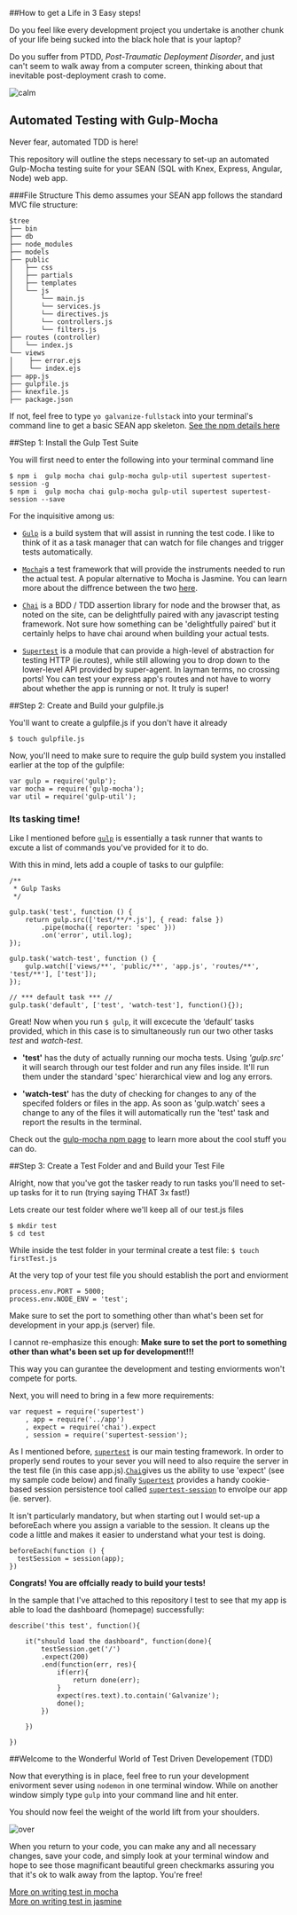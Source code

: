 
##How to get a Life in 3 Easy steps!

Do you feel like every development project you undertake is another chunk of your life being sucked into the black hole that is your laptop? 

Do you suffer from PTDD, *Post-Traumatic Deployment Disorder*, and just can't seem to walk away from a computer screen, thinking about that inevitable post-deployment crash to come. 

![calm](http://sd.keepcalm-o-matic.co.uk/i/keep-calm-and-tdd-1.png)

## Automated Testing with Gulp-Mocha

Never fear, automated TDD is here!

This repository will outline the steps necessary to set-up an automated Gulp-Mocha testing suite for your SEAN (SQL with Knex, Express, Angular, Node) web app. 

###File Structure
This demo assumes your SEAN app follows the standard MVC file structure:

```
$tree
├── bin
├── db
├── node_modules
├── models
├── public
│   ├── css
│   ├── partials
│   ├── templates
│   └── js
│       └── main.js
│       └── services.js
│       └── directives.js
│       └── controllers.js
│       └── filters.js
├── routes (controller)
│   └── index.js
└── views
│	 ├── error.ejs
│	 └── index.ejs
├── app.js
├── gulpfile.js
├── knexfile.js
├── package.json

```

If not, feel free to type `yo galvanize-fullstack` into your terminal's command line to get a basic SEAN app skeleton. [See the npm details here](https://www.npmjs.com/package/generator-galvanize-fullstack)

##Step 1: Install the Gulp Test Suite

You will first need to enter the following into your terminal command line

```
$ npm i  gulp mocha chai gulp-mocha gulp-util supertest supertest-session -g
$ npm i  gulp mocha chai gulp-mocha gulp-util supertest supertest-session --save
```

For the inquisitive among us: 

- [`Gulp`](https://github.com/gulpjs/gulp/blob/master/docs/getting-started.md) is a build system that will assist in running the test code. I like to think of it as a task manager that can watch for file changes and trigger tests automatically.

- [`Mocha`](https://mochajs.org/)is a test framework that will provide the instruments needed to run the actual test. A popular alternative to Mocha is Jasmine. You can learn more about the diffrence between the two [here](http://thejsguy.com/2015/01/12/jasmine-vs-mocha-chai-and-sinon.html).

- [`Chai`](http://chaijs.com/) is a BDD / TDD assertion library for node and the browser that, as noted on the site, can be delightfully paired with any javascript testing framework. Not sure how something can be 'delightfully paired' but it certainly helps to have chai around when building your actual tests.

- [`Supertest`](https://www.npmjs.com/package/supertest) is a  module that can provide a high-level of abstraction for testing HTTP (ie.routes), while still allowing you to drop down to the lower-level API provided by super-agent. In layman terms, no crossing ports! You can test your express app's routes and not have to worry about whether the app is running or not. It truly is super!    


##Step 2: Create and Build your gulpfile.js

You'll want to create a gulpfile.js if you don't have it already
 
```
$ touch gulpfile.js
```

Now, you'll need to make sure to require the gulp build system you installed earlier at the top of the gulpfile:

```
var gulp = require('gulp');
var mocha = require('gulp-mocha');
var util = require('gulp-util');

```

### Its tasking time! 

Like I mentioned before [`gulp`](https://github.com/gulpjs/gulp/blob/master/docs/getting-started.md) is essentially a task runner that wants to excute a list of commands you've provided for it to do. 

With this in mind, lets add a couple of tasks to our gulpfile:

```
/**
 * Gulp Tasks
 */
 
gulp.task('test', function () {
    return gulp.src(['test/**/*.js'], { read: false })
        .pipe(mocha({ reporter: 'spec' }))
        .on('error', util.log);
});
 
gulp.task('watch-test', function () {
    gulp.watch(['views/**', 'public/**', 'app.js', 'routes/**', 'test/**'], ['test']);
});

// *** default task *** //
gulp.task('default', ['test', 'watch-test'], function(){});
```

Great! Now when you run `$ gulp`, it will excecute the ‘default’ tasks provided, which in this case is to simultaneously run our two other tasks *test* and *watch-test*.

- **'test'** has the duty of actually running our mocha tests. Using *'gulp.src'* it will search through our test folder and run any files inside. It'll run them under the standard 'spec' hierarchical view and log any errors.   


- **'watch-test'** has the duty of checking for changes to any of the specifed folders or files in the app. As soon as 'gulp.watch' sees a change to any of the files it will automatically run the 'test' task and report the results in the terminal.

Check out the [gulp-mocha npm page](https://www.npmjs.com/package/gulp-mocha) to learn more about the cool stuff you can do. 

##Step 3: Create a Test Folder and and Build your Test File

Alright, now that you've got the tasker ready to run tasks you'll need to set-up tasks for it to run (trying saying THAT 3x fast!)


Lets create our test folder where we'll keep all of our test.js files

```
$ mkdir test
$ cd test 
```

While inside the test folder in your terminal create a test file: 
`$ touch firstTest.js` 

At the very top of your test file you should establish the port and enviorment

```
process.env.PORT = 5000;
process.env.NODE_ENV = 'test';
```

Make sure to set the port to something other than what's been set for development in your app.js (server) file.

I cannot re-emphasize this enough: 
**Make sure to set the port to something other than what's been set up for development!!!**

This way you can gurantee the development and testing enviorments won't compete for ports.

Next, you will need to bring in a few more requirements:

```
var request = require('supertest')
	, app = require('../app')
	, expect = require('chai').expect
	, session = require('supertest-session');
```
As I mentioned before, [`supertest`](https://www.npmjs.com/package/supertest) is our main testing framework. In order to properly send routes to your sever you will need to also require the server in the test file (in this case app.js).[`Chai`](http://chaijs.com/)gives us the ability to use 'expect' (see my sample code below) and finally [`Supertest`](https://www.npmjs.com/package/supertest) provides a handy cookie-based session persistence tool called [`supertest-session`](https://www.npmjs.com/package/supertest-session) to envolpe our app (ie. server). 

It isn't particularly mandatory, but when starting out I would set-up a beforeEach where you assign a variable to the session. It cleans up the code a little and makes it easier to understand what your test is doing.  

```
beforeEach(function () {
  testSession = session(app);
})
```

**Congrats! You are offcially ready to build your tests!**

In the sample that I've attached to this repository I test to see that my app is able to load the dashboard (homepage) successfully:

```
describe('this test', function(){

	it("should load the dashboard", function(done){
		testSession.get('/')
		.expect(200)
		.end(function(err, res){
			if(err){
				return done(err);
			}
			expect(res.text).to.contain('Galvanize');
			done();
		})

	})

})
```

##Welcome to the Wonderful World of Test Driven Developement (TDD)

Now that everything is in place, feel free to run your development enivorment sever using `nodemon` in one terminal window. While on another window simply type `gulp` into your command line and hit enter. 

You should now feel the weight of the world lift from your shoulders.

![over](https://s-media-cache-ak0.pinimg.com/564x/9b/56/80/9b56805ffca1fa1a144ed1acc8dbb84d.jpg)


When you return to your code, you can make any and all necessary changes, save your code, and simply look at your terminal window and hope to see those magnificant beautiful green checkmarks assuring you that it's ok to walk away from the laptop. You're free!  

[More on writing test in mocha](https://semaphoreci.com/community/tutorials/getting-started-with-node-js-and-mocha)  
[More on writing test in jasmine](http://jasmine.github.io/2.0/introduction.html)









 





